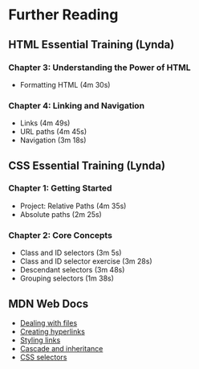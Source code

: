 


# Further Reading

## HTML Essential Training (Lynda)

### Chapter 3: Understanding the Power of HTML

* Formatting HTML (4m 30s)

### Chapter 4: Linking and Navigation

* Links (4m 49s)
* URL paths (4m 45s)
* Navigation (3m 18s)

## CSS Essential Training (Lynda)

### Chapter 1: Getting Started

* Project: Relative Paths (4m 35s)
* Absolute paths (2m 25s)

### Chapter 2: Core Concepts

* Class and ID selectors (3m 5s)
* Class and ID selector exercise (3m 28s)
* Descendant selectors (3m 48s)
* Grouping selectors (1m 38s)

## MDN Web Docs

* [Dealing with files](https://developer.mozilla.org/en-US/docs/Learn/Getting_started_with_the_web/Dealing_with_files)
* [Creating hyperlinks](https://developer.mozilla.org/en-US/docs/Learn/HTML/Introduction_to_HTML/Creating_hyperlinks)
* [Styling links](https://developer.mozilla.org/en-US/docs/Learn/CSS/Styling_text/Styling_links)
* [Cascade and inheritance](https://developer.mozilla.org/en-US/docs/Learn/CSS/Building_blocks/Cascade_and_inheritance)
* [CSS selectors](https://developer.mozilla.org/en-US/docs/Learn/CSS/Building_blocks/Selectors)
